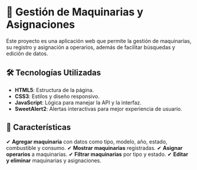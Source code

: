 # 📌 Gestión de Maquinarias y Asignaciones

Este proyecto es una aplicación web que permite la gestión de maquinarias, su registro y asignación a operarios, además de facilitar búsquedas y edición de datos.

## 🛠️ Tecnologías Utilizadas

- **HTML5**: Estructura de la página.
- **CSS3**: Estilos y diseño responsivo.
- **JavaScript**: Lógica para manejar la API y la interfaz.
- **SweetAlert2**: Alertas interactivas para mejor experiencia de usuario.

## 📌 Características

✔ **Agregar maquinaria** con datos como tipo, modelo, año, estado, combustible y consumo.
✔ **Mostrar maquinarias** registradas.
✔ **Asignar operarios** a maquinarias.
✔ **Filtrar maquinarias** por tipo y estado.
✔ **Editar y eliminar** maquinarias y asignaciones.



